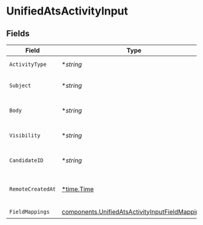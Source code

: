 # UnifiedAtsActivityInput


## Fields

| Field                                                                                                              | Type                                                                                                               | Required                                                                                                           | Description                                                                                                        |
| ------------------------------------------------------------------------------------------------------------------ | ------------------------------------------------------------------------------------------------------------------ | ------------------------------------------------------------------------------------------------------------------ | ------------------------------------------------------------------------------------------------------------------ |
| `ActivityType`                                                                                                     | **string*                                                                                                          | :heavy_minus_sign:                                                                                                 | The type of activity                                                                                               |
| `Subject`                                                                                                          | **string*                                                                                                          | :heavy_minus_sign:                                                                                                 | The subject of the activity                                                                                        |
| `Body`                                                                                                             | **string*                                                                                                          | :heavy_minus_sign:                                                                                                 | The body of the activity                                                                                           |
| `Visibility`                                                                                                       | **string*                                                                                                          | :heavy_minus_sign:                                                                                                 | The visibility of the activity                                                                                     |
| `CandidateID`                                                                                                      | **string*                                                                                                          | :heavy_minus_sign:                                                                                                 | The UUID of the candidate                                                                                          |
| `RemoteCreatedAt`                                                                                                  | [*time.Time](https://pkg.go.dev/time#Time)                                                                         | :heavy_minus_sign:                                                                                                 | The remote creation date of the activity                                                                           |
| `FieldMappings`                                                                                                    | [components.UnifiedAtsActivityInputFieldMappings](../../models/components/unifiedatsactivityinputfieldmappings.md) | :heavy_check_mark:                                                                                                 | N/A                                                                                                                |